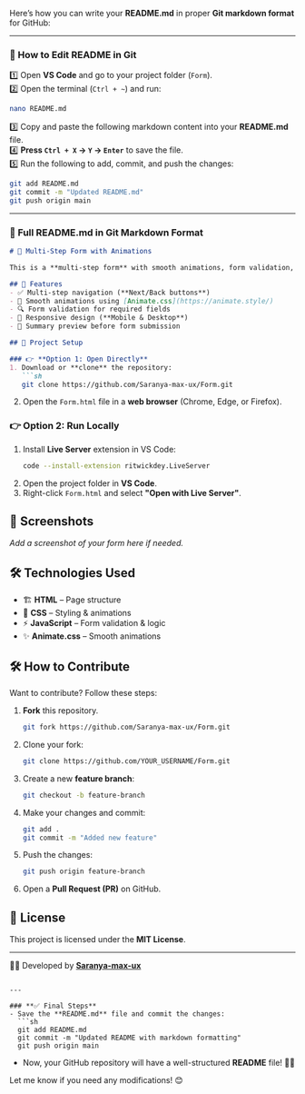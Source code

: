 Here’s how you can write your **README.md** in proper **Git markdown format** for GitHub:  

---

### **📌 How to Edit README in Git**  
1️⃣ Open **VS Code** and go to your project folder (`Form`).  
2️⃣ Open the terminal (`Ctrl + ~`) and run:  
   ```sh
   nano README.md
   ```
3️⃣ Copy and paste the following markdown content into your **README.md** file.  
4️⃣ **Press `Ctrl + X` → `Y` → `Enter`** to save the file.  
5️⃣ Run the following to add, commit, and push the changes:  
   ```sh
   git add README.md
   git commit -m "Updated README.md"
   git push origin main
   ```

---

### **📄 Full README.md in Git Markdown Format**
```md
# 🚀 Multi-Step Form with Animations

This is a **multi-step form** with smooth animations, form validation, and a modern UI built using **HTML, CSS, and JavaScript**.

## 🌟 Features
- ✅ Multi-step navigation (**Next/Back buttons**)
- 🎨 Smooth animations using [Animate.css](https://animate.style/)
- 🔍 Form validation for required fields
- 📱 Responsive design (**Mobile & Desktop**)
- 🔄 Summary preview before form submission

## 📂 Project Setup

### 👉 **Option 1: Open Directly**
1. Download or **clone** the repository:
   ```sh
   git clone https://github.com/Saranya-max-ux/Form.git
   ```
2. Open the `Form.html` file in a **web browser** (Chrome, Edge, or Firefox).

### 👉 **Option 2: Run Locally**
1. Install **Live Server** extension in VS Code:
   ```sh
   code --install-extension ritwickdey.LiveServer
   ```
2. Open the project folder in **VS Code**.
3. Right-click `Form.html` and select **"Open with Live Server"**.

## 📸 Screenshots
_Add a screenshot of your form here if needed._

## 🛠️ Technologies Used
- 🏗️ **HTML** – Page structure
- 🎨 **CSS** – Styling & animations
- ⚡ **JavaScript** – Form validation & logic
- ✨ **Animate.css** – Smooth animations

## 🛠️ How to Contribute
Want to contribute? Follow these steps:

1. **Fork** this repository.
   ```sh
   git fork https://github.com/Saranya-max-ux/Form.git
   ```
2. Clone your fork:
   ```sh
   git clone https://github.com/YOUR_USERNAME/Form.git
   ```
3. Create a new **feature branch**:
   ```sh
   git checkout -b feature-branch
   ```
4. Make your changes and commit:
   ```sh
   git add .
   git commit -m "Added new feature"
   ```
5. Push the changes:
   ```sh
   git push origin feature-branch
   ```
6. Open a **Pull Request (PR)** on GitHub.

## 📌 License
This project is licensed under the **MIT License**.

---
👩‍💻 Developed by **[Saranya-max-ux](https://github.com/Saranya-max-ux)**  
```

---

### **✅ Final Steps**
- Save the **README.md** file and commit the changes:
  ```sh
  git add README.md
  git commit -m "Updated README with markdown formatting"
  git push origin main
  ```

- Now, your GitHub repository will have a well-structured **README** file! 🚀🔥  

Let me know if you need any modifications! 😊

